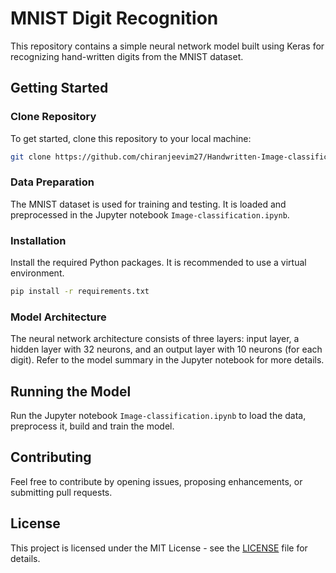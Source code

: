 # MNIST Digit Recognition

This repository contains a simple neural network model built using Keras for recognizing hand-written digits from the MNIST dataset.

## Getting Started

### Clone Repository

To get started, clone this repository to your local machine:

```bash
git clone https://github.com/chiranjeevim27/Handwritten-Image-classification.git
```

### Data Preparation

The MNIST dataset is used for training and testing. It is loaded and preprocessed in the Jupyter notebook `Image-classification.ipynb`.

### Installation

Install the required Python packages. It is recommended to use a virtual environment.

```bash
pip install -r requirements.txt
```

### Model Architecture

The neural network architecture consists of three layers: input layer, a hidden layer with 32 neurons, and an output layer with 10 neurons (for each digit). Refer to the model summary in the Jupyter notebook for more details.

## Running the Model

Run the Jupyter notebook `Image-classification.ipynb` to load the data, preprocess it, build and train the model.

## Contributing

Feel free to contribute by opening issues, proposing enhancements, or submitting pull requests.

## License

This project is licensed under the MIT License - see the [LICENSE](LICENSE) file for details.
